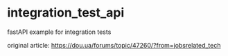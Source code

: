 # integration_test_api
fastAPI example for integration tests

original article: https://dou.ua/forums/topic/47260/?from=jobsrelated_tech

